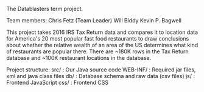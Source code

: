 The Datablasters term project.

Team members:
Chris Fetz (Team Leader)
Will Biddy
Kevin P. Bagwell

This project takes 2016 IRS Tax Return data and compares it to location data for America's 20 most popular fast food restaurants to draw conclusions about whether the relative wealth of an area of the US determines what kind of restaurants are popular there. There are ~180K rows in the Tax Return database and ~100K restaurant locations in the database.

Project structure:
src/     : Our Java source code
WEB-INF/ : Required jar files, xml and java class files
db/      : Database schema and raw data (csv files)
js/      : Frontend JavaScript
css/     : Frontend CSS